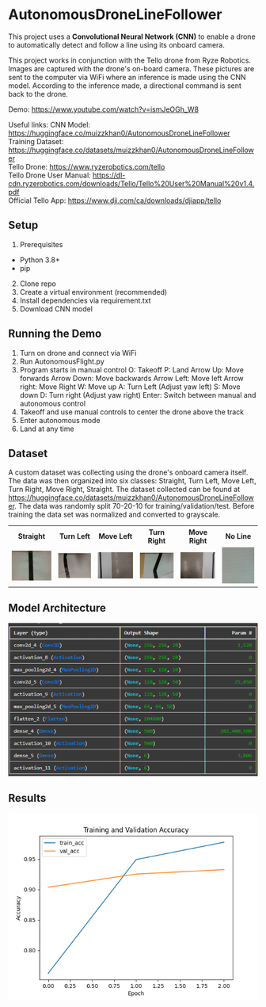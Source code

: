 # AutonomousDroneLineFollower
This project uses a **Convolutional Neural Network (CNN)** to enable a drone to automatically detect and follow a line using its onboard camera.  

This project works in conjunction with the Tello drone from Ryze Robotics. Images are captured with the drone's on-board camera. These pictures are sent to the computer via WiFi where an inference is made using the CNN model. According to the inference made, a directional command is sent back to the drone.

Demo: https://www.youtube.com/watch?v=ismJeOGh_W8

Useful links:
CNN Model: https://huggingface.co/muizzkhan0/AutonomousDroneLineFollower  
Training Dataset: https://huggingface.co/datasets/muizzkhan0/AutonomousDroneLineFollower  
Tello Drone: https://www.ryzerobotics.com/tello  
Tello Drone User Manual: https://dl-cdn.ryzerobotics.com/downloads/Tello/Tello%20User%20Manual%20v1.4.pdf  
Official Tello App: https://www.dji.com/ca/downloads/djiapp/tello  

## Setup
1. Prerequisites
- Python 3.8+
- pip

2. Clone repo
3. Create a virtual environment (recommended)
4. Install dependencies via requirement.txt
5. Download CNN model

## Running the Demo
1. Turn on drone and connect via WiFi
2. Run AutonomousFlight.py
3. Program starts in manual control
O: Takeoff
P: Land
Arrow Up: Move forwards
Arrow Down: Move backwards
Arrow Left: Move left
Arrow right: Move Right
W: Move up
A: Turn Left (Adjust yaw left)
S: Move down
D: Turn right (Adjust yaw right)
Enter: Switch between manual and autonomous control
4. Takeoff and use manual controls to center the drone above the track
5. Enter autonomous mode
6. Land at any time


## Dataset
A custom dataset was collecting using the drone's onboard camera itself. The data was then organized into six classes: Straight, Turn Left, Move Left, Turn Right, Move Right, Straight. The dataset collected can be found at https://huggingface.co/datasets/muizzkhan0/AutonomousDroneLineFollower.
The data was randomly split 70-20-10 for training/validation/test.
Before training the data set was normalized and converted to grayscale.
<table align="center">
  <tr>
    <th>Straight</th>
    <th>Turn Left</th>
    <th>Move Left</th>
    <th>Turn Right</th>
    <th>Move Right</th>
    <th>No Line</th>
  </tr>
  <tr>
    <td><img src="https://github.com/muizzkhan0/AutonomousDroneLineFollower/blob/main/Images/image18.jpg" width="120"/></td>
    <td><img src="https://github.com/muizzkhan0/AutonomousDroneLineFollower/blob/main/Images/image14.jpg" width="120"/></td>
    <td><img src="https://github.com/muizzkhan0/AutonomousDroneLineFollower/blob/main/Images/image9.jpg" width="120"/></td>
    <td><img src="https://github.com/muizzkhan0/AutonomousDroneLineFollower/blob/main/Images/image11.jpg" width="120"/></td>
    <td><img src="https://github.com/muizzkhan0/AutonomousDroneLineFollower/blob/main/Images/image15.jpg" width="120"/></td>
    <td><img src="https://github.com/muizzkhan0/AutonomousDroneLineFollower/blob/main/Images/image8.png" width="120"/></td>
  </tr>
</table>


## Model Architecture

<p align="center">
  <img src="https://github.com/muizzkhan0/AutonomousDroneLineFollower/blob/main/Images/image17.png?raw=true" width="600"/>
</p>

## Results

<p align="center">
  <img src="https://github.com/muizzkhan0/AutonomousDroneLineFollower/blob/main/Images/image10.png" width="600"/>
</p>
